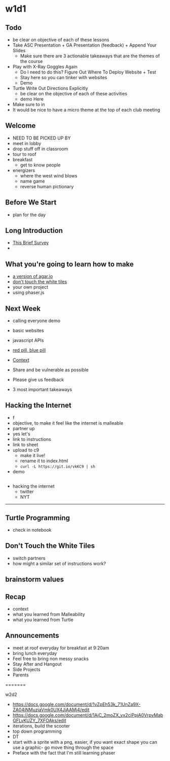 # w1d1

## Todo
- be clear on objective of each of these lessons
- Take ASC Presentation + GA Presentation (feedback) + Append Your Slides
	- Make sure there are 3 actionable takeaways that are the themes of the course
- Play with X-Ray Goggles Again
	- Do I need to do this? Figure Out Where To Deploy Website + Test
	- Stay here so you can  tinker with websites
	- Demo
- Turtle Write Out Directions Explicitly
	- be clear on the objective of each of these activities 	
	- demo Here
- Make sure to in
- It would be nice to have a micro theme at the top of each club meeting

## Welcome
- NEED TO BE PICKED UP BY 
- meet in lobby
- drop stuff off in classroom
- tour to roof
- breakfast
	- get to know people
- energizers
	- where the west wind blows
	- name game
	- reverse human pictionary
	
## Before We Start
- plan for the day


## Long Introduction
- [This Brief Survey](https://docs.google.com/forms/d/1OmBQ3rS6VtMH_5jc4FR01SQ_0Je5NI64q5rNEHOGtlk/viewform)
- 
## What you're going to learn how to make
- [a version of agar.io](agar.io)
- [don't touch the white tiles](https://www.youtube.com/watch?v=-ckXJf5gBk0)
- your own project
- using phaser.js

## Next Week
- calling everyone demo
- basic websites
- javascript APIs

- [red pill, blue pill](https://www.youtube.com/watch?v=zQ1_IbFFbzA&feature=youtu.be&t=3m25s)
- [Context](context.md)
- Share and be vulnerable as possible
- Please give us feedback
- 3 most important takeaways


## Hacking the Internet
- f
- objective, to make it feel like the internet is malleable
- partner up
- yes let's
- link to instructions
- link to sheet
- upload to c9
	- make it live!
	- rename it to index.html
	- `curl -L https://git.io/vkKC9 | sh`
- demo



##
- hacking the internet
	- twitter
	- NYT

------

## Turtle Programming
- check in notebook

## Don't Touch the White Tiles
- switch partners
- how might a similar set of instructions work?

## brainstorm values

## Recap 
- context
- what you learned from Malleability
- what you learned from Turtle

## Announcements
- meet at roof everyday for breakfast at 9:20am
- bring lunch everyday
- Feel free to bring non messy snacks
- Stay After and Hangout
- Side Projects
- Parents


=======


w2d2
- https://docs.google.com/document/d/1vZpEh53k_71UnZa9X-ZA04iNMuzjaVmk0UX4JiAAMj4/edit
- https://docs.google.com/document/d/1AjC_2moZX_yx2ciPpjA0VrpvMabGFLvKUZY_7XFOAks/edit
- iterations, build the scooter
- top down programming
- DT
- start with a sprite with a png, easier, if you want exact shape you can use a graphic- go move thing through the space
- Preface with the fact that I'm still learning phaser